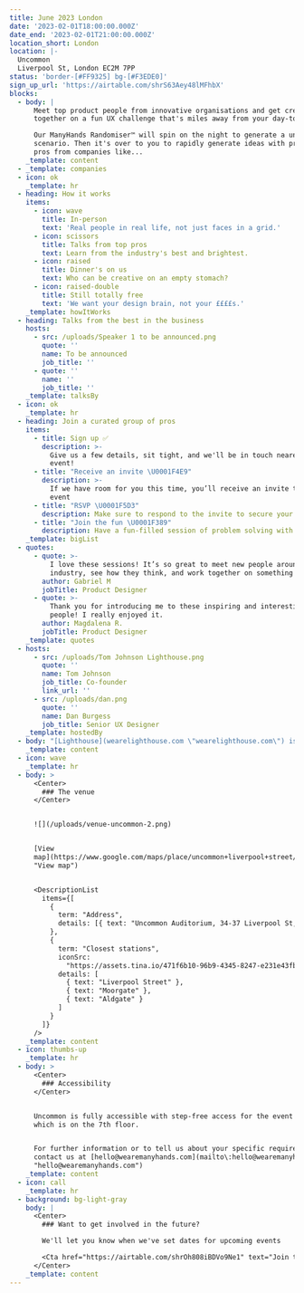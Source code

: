 ```yaml
---
title: June 2023 London
date: '2023-02-01T18:00:00.000Z'
date_end: '2023-02-01T21:00:00.000Z'
location_short: London
location: |-
  Uncommon
  Liverpool St, London EC2M 7PP
status: 'border-[#FF9325] bg-[#F3EDE0]'
sign_up_url: 'https://airtable.com/shrS63Aey48lMFhbX'
blocks:
  - body: |
      Meet top product people from innovative organisations and get creative
      together on a fun UX challenge that's miles away from your day-to-day.

      Our ManyHands Randomiser™ will spin on the night to generate a unique
      scenario. Then it's over to you to rapidly generate ideas with product
      pros from companies like...
    _template: content
  - _template: companies
  - icon: ok
    _template: hr
  - heading: How it works
    items:
      - icon: wave
        title: In-person
        text: 'Real people in real life, not just faces in a grid.'
      - icon: scissors
        title: Talks from top pros
        text: Learn from the industry's best and brightest.
      - icon: raised
        title: Dinner's on us
        text: Who can be creative on an empty stomach?
      - icon: raised-double
        title: Still totally free
        text: 'We want your design brain, not your ££££s.'
    _template: howItWorks
  - heading: Talks from the best in the business
    hosts:
      - src: /uploads/Speaker 1 to be announced.png
        quote: ''
        name: To be announced
        job_title: ''
      - quote: ''
        name: ''
        job_title: ''
    _template: talksBy
  - icon: ok
    _template: hr
  - heading: Join a curated group of pros
    items:
      - title: Sign up ✅
        description: >-
          Give us a few details, sit tight, and we'll be in touch nearer the
          event!
      - title: "Receive an invite \U0001F4E9"
        description: >-
          If we have room for you this time, you’ll receive an invite to the
          event
      - title: "RSVP \U0001F5D3️"
        description: Make sure to respond to the invite to secure your seat
      - title: "Join the fun \U0001F389"
        description: Have a fun-filled session of problem solving with your new best mates
    _template: bigList
  - quotes:
      - quote: >-
          I love these sessions! It’s so great to meet new people around the
          industry, see how they think, and work together on something fun. 
        author: Gabriel M
        jobTitle: Product Designer
      - quote: >-
          Thank you for introducing me to these inspiring and interesting
          people! I really enjoyed it.
        author: Magdalena R.
        jobTitle: Product Designer
    _template: quotes
  - hosts:
      - src: /uploads/Tom Johnson Lighthouse.png
        quote: ''
        name: Tom Johnson
        job_title: Co-founder
        link_url: ''
      - src: /uploads/dan.png
        quote: ''
        name: Dan Burgess
        job_title: Senior UX Designer
    _template: hostedBy
  - body: "[Lighthouse](wearelighthouse.com \"wearelighthouse.com\") is a specialist UX and UI design agency based in London, trusted by enterprise organisations to tackle the toughest challenges since 2008 \U0001F680\n"
    _template: content
  - icon: wave
    _template: hr
  - body: >
      <Center>
        ### The venue
      </Center>


      ![](/uploads/venue-uncommon-2.png)


      [View
      map](https://www.google.com/maps/place/uncommon+liverpool+street/data=!4m2!3m1!1s0x0:0x706cb25d16d16dd6
      "View map")


      <DescriptionList
        items={[
          {
            term: "Address",
            details: [{ text: "Uncommon Auditorium, 34-37 Liverpool St, EC2M 7PP" }]
          },
          {
            term: "Closest stations",
            iconSrc:
              "https://assets.tina.io/471f6b10-96b9-4345-8247-e231e43fb9ab/logo-undergound.png",
            details: [
              { text: "Liverpool Street" },
              { text: "Moorgate" },
              { text: "Aldgate" }
            ]
          }
        ]}
      />
    _template: content
  - icon: thumbs-up
    _template: hr
  - body: >
      <Center>
        ### Accessibility
      </Center>


      Uncommon is fully accessible with step-free access for the event space
      which is on the 7th floor.


      For further information or to tell us about your specific requirements,
      contact us at [hello@wearemanyhands.com](mailto\:hello@wearemanyhands.com
      "hello@wearemanyhands.com")
    _template: content
  - icon: call
    _template: hr
  - background: bg-light-gray
    body: |
      <Center>
        ### Want to get involved in the future?

        We'll let you know when we've set dates for upcoming events

        <Cta href="https://airtable.com/shrOh808iBDVo9Ne1" text="Join the list" />
      </Center>
    _template: content
---
```































